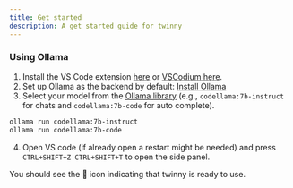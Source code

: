 ```yaml
---
title: Get started
description: A get started guide for twinny
---
```


### Using Ollama

1. Install the VS Code extension [here](https://marketplace.visualstudio.com/items?itemName=rjmacarthy.twinny) or [VSCodium here](https://open-vsx.org/extension/rjmacarthy/twinny).
2. Set up Ollama as the backend by default: [Install Ollama](https://ollama.com/)
3. Select your model from the [Ollama library](https://ollama.com/library) (e.g., `codellama:7b-instruct` for chats and `codellama:7b-code` for auto complete).

```sh
ollama run codellama:7b-instruct
ollama run codellama:7b-code
```

4. Open VS code (if already open a restart might be needed) and press `CTRL+SHIFT+Z CTRL+SHIFT+T` to open the side panel.

You should see the 🤖 icon indicating that twinny is ready to use.
